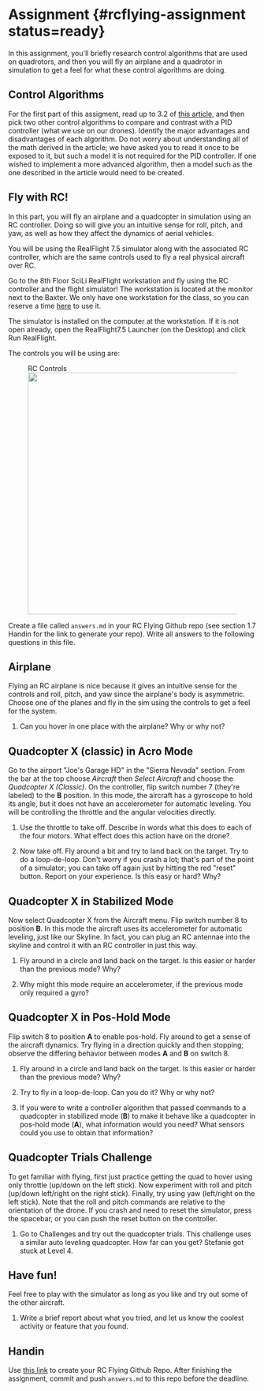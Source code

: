 # Assignment {#rcflying-assignment status=ready}

In this assignment, you'll briefly research control algorithms that are used on quadrotors, and then you will fly an airplane and a quadrotor in simulation to get a feel for what these control algorithms are doing.

## Control Algorithms
For the first part of this assigment, read up to 3.2 of [this article](https://arxiv.org/pdf/1602.02622.pdf), and then pick two other control algorithms to compare and contrast with a PID controller (what we use on our drones). Identify the major advantages and disadvantages of each algorithm. Do not worry about understanding all of the math derived in the article; we have asked you to read it once to be exposed to it, but such a model it is not required for the PID controller. If one wished to implement a more advanced algorithm, then a model such as the one described in the article would need to be created.


## Fly with RC!
In this part, you will fly an airplane and a quadcopter in simulation
using an RC controller. Doing so will give you an intuitive sense for roll, pitch,
and yaw, as well as how they affect the dynamics of aerial vehicles.

You will be using the RealFlight 7.5 simulator along with the associated RC
controller, which are the same controls used to fly a real physical
aircraft over RC.

Go to the 8th Floor SciLi RealFlight workstation and fly using the RC controller
and the flight simulator! The workstation is located at the monitor next to the Baxter.
We only have one workstation for the class, so you can reserve a time [here](https://calendar.google.com/calendar/selfsched?sstoken=UUlhN0JXdzRFM0RHfGRlZmF1bHR8NGNlMjk2ODA1NzJhZmRiOTNmMjcwNzUzMjQ4MTdiZWE) to use it.

The simulator is installed on the computer at the workstation. If it is not open
already, open the RealFlight7.5 Launcher (on the Desktop) and click Run RealFlight.

The controls you will be using are:
<figure>
    <figcaption>RC Controls</figcaption>
    <img style='width:35em' src="rc.png"/>
</figure>

Create a file called `answers.md` in your RC Flying Github repo (see section
1.7 Handin for the link to generate your repo). Write all answers to the
following questions in this file.

## Airplane

Flying an RC airplane is nice because it gives an intuitive sense for
the controls and roll, pitch, and yaw since the airplane's body is
asymmetric.  Choose one of the planes and fly in the sim using the
controls to get a feel for the system.

1. Can you hover in one place with the airplane?  Why or why not?

## Quadcopter X (classic) in Acro Mode

Go to the airport "Joe's Garage HD" in the "Sierra Nevada" section.
From the bar at the top choose _Aircraft_ then _Select Aircraft_ and choose
the _Quadcopter X (Classic)_. On the controller, flip switch number 7
(they're labeled) to the **B** position.  In this mode, the aircraft
has a gyroscope to hold its angle, but it does not have an
accelerometer for automatic leveling. You will be controlling the
throttle and the angular velocities directly.

1. Use the throttle to take off.  Describe in words what this does to
each of the four motors.  What effect does this action have on the
drone?

2. Now take off. Fly around a bit and try to land back on the target.
Try to do a loop-de-loop.  Don't worry if you crash a lot; that's part
of the point of a simulator; you can take off again just by hitting
the red "reset" button.  Report on your experience.  Is this easy or
hard? Why?

## Quadcopter X in Stabilized Mode

Now select Quadcopter X from the Aircraft menu. Flip switch number 8
to position **B**.  In this mode the aircraft uses its accelerometer
for automatic leveling, just like our Skyline.  In fact, you can plug
an RC antennae into the skyline and control it with an RC controller
in just this way.

1. Fly around in a circle and land back on the target. Is this easier or harder
than the previous mode? Why?

2. Why might this mode require an accelerometer, if the previous mode only required a gyro?

## Quadcopter X in Pos-Hold Mode

Flip switch 8 to position **A** to enable pos-hold. Fly around to get
a sense of the aircraft dynamics. Try flying in a direction quickly
and then stopping; observe the differing behavior between modes **A**
and **B** on switch 8.

1. Fly around in a circle and land back on the target. Is this easier or harder
than the previous mode? Why?

2. Try to fly in a loop-de-loop. Can you do it?  Why or why not?

3. If you were to write a controller algorithm that passed commands to a quadcopter in stabilized mode (<b>B</b>) to make it behave like a quadcopter in pos-hold mode (<b>A</b>), what information would you need? What sensors could you use to obtain that information?

## Quadcopter Trials Challenge

To get familiar with flying, first just practice getting the quad to hover using only throttle (up/down on the left stick). Now experiment with roll and pitch (up/down left/right on the right stick). Finally, try using yaw (left/right on the left stick). Note that the roll and pitch commands are relative to the orientation of the drone. If you crash and need to reset the simulator, press the spacebar, or you can push the reset button on the controller.

1. Go to Challenges and try out the quadcopter trials.  This
challenge uses a similar auto leveling quadcopter.  How far can you
get?  Stefanie got stuck at Level 4.

## Have fun!

Feel free to play with the simulator as long as you like and try out
some of the other aircraft.

1. Write a brief report about what you tried, and let us know the coolest
activity or feature that you found.

## Handin
Use [this link]() to create your RC Flying Github Repo. After finishing the
assignment, commit and push `answers.md` to this repo before the deadline.
